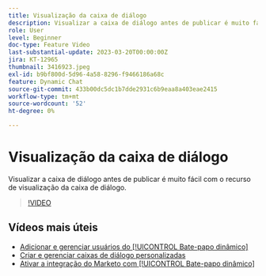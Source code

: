 ```yaml
---
title: Visualização da caixa de diálogo
description: Visualizar a caixa de diálogo antes de publicar é muito fácil com o recurso de visualização da caixa de diálogo.
role: User
level: Beginner
doc-type: Feature Video
last-substantial-update: 2023-03-20T00:00:00Z
jira: KT-12965
thumbnail: 3416923.jpeg
exl-id: b9bf800d-5d96-4a58-8296-f9466186a68c
feature: Dynamic Chat
source-git-commit: 433b00dc5dc1b7dde2931c6b9eaa8a403eae2415
workflow-type: tm+mt
source-wordcount: '52'
ht-degree: 0%

---
```


# Visualização da caixa de diálogo

Visualizar a caixa de diálogo antes de publicar é muito fácil com o recurso de visualização da caixa de diálogo.

>[!VIDEO](https://video.tv.adobe.com/v/3416923/?quality=12&learn=on)

## Vídeos mais úteis

* [Adicionar e gerenciar usuários do [!UICONTROL Bate-papo dinâmico]](user-management.md)
* [Criar e gerenciar caixas de diálogo personalizadas](dialogue-management.md)
* [Ativar a integração do Marketo com [!UICONTROL Bate-papo dinâmico]](marketo-integration.md)

